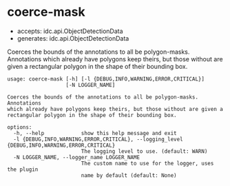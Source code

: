 # coerce-mask

* accepts: idc.api.ObjectDetectionData
* generates: idc.api.ObjectDetectionData

Coerces the bounds of the annotations to all be polygon-masks. Annotations which already have polygons keep theirs, but those without are given a rectangular polygon in the shape of their bounding box.

```
usage: coerce-mask [-h] [-l {DEBUG,INFO,WARNING,ERROR,CRITICAL}]
                   [-N LOGGER_NAME]

Coerces the bounds of the annotations to all be polygon-masks. Annotations
which already have polygons keep theirs, but those without are given a
rectangular polygon in the shape of their bounding box.

options:
  -h, --help            show this help message and exit
  -l {DEBUG,INFO,WARNING,ERROR,CRITICAL}, --logging_level {DEBUG,INFO,WARNING,ERROR,CRITICAL}
                        The logging level to use. (default: WARN)
  -N LOGGER_NAME, --logger_name LOGGER_NAME
                        The custom name to use for the logger, uses the plugin
                        name by default (default: None)
```
